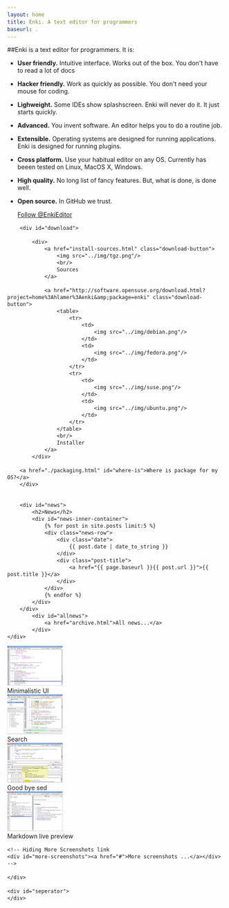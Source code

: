 ```yaml
---
layout: home
title: Enki. A text editor for programmers
baseurl: .
---
```


<div class="content-row-1" markdown="1">
##Enki is a text editor for programmers. It is:

* **User friendly.** Intuitive interface. Works out of the box. You don't have to read a lot of docs
* **Hacker friendly.** Work as quickly as possible. You don't need your mouse for coding.
* **Lighweight.** Some IDEs show splashscreen. Enki will never do it. It just starts quickly.
* **Advanced.** You invent software. An editor helps you to do a routine job.
* **Extensible.** Operating systems are designed for running applications. Enki is designed for running plugins.
* **Cross platform.** Use your habitual editor on any OS. Currently has beeen tested on Linux, MacOS X, Windows.
* **High quality.** No long list of fancy features. But, what is done, is done well.
* **Open source.** In GitHub we trust.

    <div id="social-buttons">
        <div id="twitter">
            <a href="https://twitter.com/EnkiEditor" class="twitter-follow-button" data-show-count="false" data-size="large" data-show-screen-name="false">Follow @EnkiEditor</a>
        </div>

    <!-- Hiding Facebook button
        <div id="facebook">
            <a href="http://www.facebook.com/sharer.php?u=http://enki-editor.org/"><img src="./img/facebook.png" title="Share enki editor on Facebook" alt="Share enki editor on Facebook"></a>
        </div>
        -->
    
    </div>
</div>

<div id="content-row-2">
    <div id="left-col">


        <div id="download">
            
            <div>
                <a href="install-sources.html" class="download-button">
                    <img src="../img/tgz.png"/>
                    <br/>
                    Sources
                </a>
                
                <a href="http://software.opensuse.org/download.html?project=home%3Ahlamer%3Aenki&amp;package=enki" class="download-button">
                    <table>
                        <tr>
                            <td>
                                <img src="../img/debian.png"/>
                            </td>
                            <td>
                                <img src="../img/fedora.png"/>
                            </td>
                        </tr>
                        <tr>
                            <td>
                                <img src="../img/suse.png"/>
                            </td>
                            <td>
                                <img src="../img/ubuntu.png"/>
                            </td>
                        </tr>
                    </table>
                    <br/>
                    Installer
                </a>
            </div>

        <a href="./packaging.html" id="where-is">Where is package for my OS?</a>
        </div>
          

        <div id="news">
            <h2>News</h2>
            <div id="news-inner-container">
                {% for post in site.posts limit:5 %}
                <div class="news-row">
                    <div class="date">
                        {{ post.date | date_to_string }}
                    </div>
                    <div class="post-title">
                        <a href="{{ page.baseurl }}{{ post.url }}">{{ post.title }}</a>
                    </div>
                </div>
                {% endfor %}
            </div>
        </div>
            <div id="allnews">
                <a href="archive.html">All news...</a>
            </div>
    </div>


<div id="screenshot-container">
     <div class="screenshot-row">
       <div class="screenshot">
            <a href="screenshots/minimal.png" rel="lightbox[screenshots]" title="Minimalistic UI">
                <img src="screenshots/preview/minimal.png" class="fancy-border" /></a><br />
            Minimalistic UI
        </div>
        <div class="screenshot">
            <a href="screenshots/search.png" rel="lightbox[screenshots]" title="Search">
                <img src="screenshots/preview/search.png" class="fancy-border" /></a><br />
            Search
        </div>
    </div>
    <div class="screenshot-row">
        <div class="screenshot">
            <a href="screenshots/search-replace.png" rel="lightbox[screenshots]" title="Good bye sed">
                <img src="screenshots/preview/search-replace.png" class="fancy-border" /></a><br />
            Good bye sed
        </div>
        <div class="screenshot">
            <a href="screenshots/markdown-preview.png" rel="lightbox[screenshots]" title="Markdown live preview">
                <img src="screenshots/preview/markdown-preview.png" class="fancy-border" /></a><br />
            Markdown live preview
        </div>
    </div>
    
    <!-- Hiding More Screenshots link
    <div id="more-screenshots"><a href="#">More screenshots ...</a></div>
    -->
    
    </div>

    <div id="seperator">
    </div>

</div>
